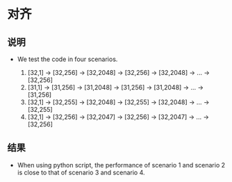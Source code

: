 # 对齐  

## 说明    

+ We test the code in four scenarios.

  1. [32,1] -> [32,256] -> [32,2048] -> [32,256] -> [32,2048] -> ... -> [32,256]
  2. [31,1] -> [31,256] -> [31,2048] -> [31,256] -> [31,2048] -> ... -> [31,256]
  3. [32,1] -> [32,255] -> [32,2048] -> [32,255] -> [32,2048] -> ... -> [32,255]
  4. [32,1] -> [32,256] -> [32,2047] -> [32,256] -> [32,2047] -> ... -> [32,256]

## 结果   

+ When using python script, the performance of scenario 1 and scenario 2 is close to that of scenario 3 and scenario 4.
